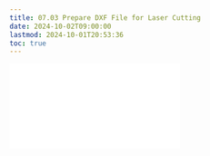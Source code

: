```yaml
---
title: 07.03 Prepare DXF File for Laser Cutting
date: 2024-10-02T09:00:00
lastmod: 2024-10-01T20:53:36
toc: true
---
```


![Link to included file content](../../../../digital-fabrication/laser-cutting/prepare-dxf-file-for-laser-cutting.md)
